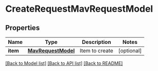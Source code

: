# CreateRequestMavRequestModel

## Properties
Name | Type | Description | Notes
------------ | ------------- | ------------- | -------------
**item** | [**MavRequestModel**](MavRequestModel.md) | Item to create | [optional] 

[[Back to Model list]](../README.md#documentation-for-models) [[Back to API list]](../README.md#documentation-for-api-endpoints) [[Back to README]](../README.md)


